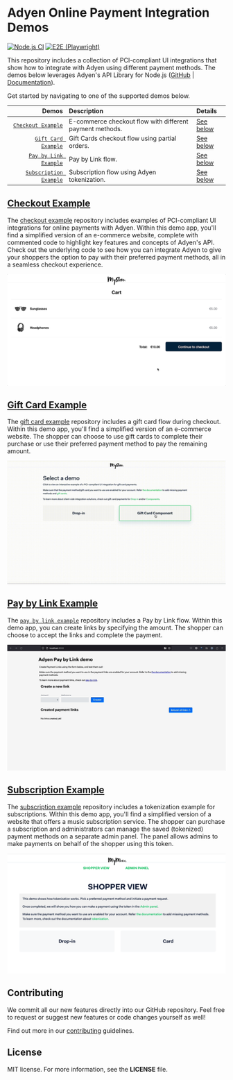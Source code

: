 # Adyen Online Payment Integration Demos

[![Node.js CI](https://github.com/adyen-examples/adyen-node-online-payments/actions/workflows/build.yml/badge.svg)](https://github.com/adyen-examples/adyen-node-online-payments/actions/workflows/build.yml)
[![E2E (Playwright)](https://github.com/adyen-examples/adyen-node-online-payments/actions/workflows/e2e.yml/badge.svg)](https://github.com/adyen-examples/adyen-node-online-payments/actions/workflows/e2e.yml)

This repository includes a collection of PCI-compliant UI integrations that show how to integrate with Adyen using different payment methods. 
The demos below leverages Adyen's API Library for Node.js ([GitHub](https://github.com/Adyen/adyen-node-api-library) | [Documentation](https://docs.adyen.com/development-resources/libraries)).

Get started by navigating to one of the supported demos below.

| Demos | Description | Details |
| --: | :-- | :-- |
| [`Checkout Example`](checkout-example) | E-commerce checkout flow with different payment methods. | [See below](#checkout-example) | 
| [`Gift Card Example`](giftcard-example) | Gift Cards checkout flow using partial orders. | [See below](#gift-card-example) | 
| [`Pay by Link Example`](paybylink-example) | Pay by Link flow. | [See below](#pay-by-link-example) | 
| [`Subscription Example`](subscription-example) | Subscription flow using Adyen tokenization. | [See below](#subscription-example) | 


## [Checkout Example](checkout-example)
The [checkout example](checkout-example) repository includes examples of PCI-compliant UI integrations for online payments with Adyen.
Within this demo app, you'll find a simplified version of an e-commerce website, complete with commented code to highlight key features and concepts of Adyen's API.
Check out the underlying code to see how you can integrate Adyen to give your shoppers the option to pay with their preferred payment methods, all in a seamless checkout experience.

![Card Checkout Demo](checkout-example/public/images/cardcheckout.gif)

## [Gift Card Example](giftcard-example)
The [gift card example](giftcard-example) repository includes a gift card flow during checkout. Within this demo app, you'll find a simplified version of an e-commerce website. The shopper can choose to use gift cards to complete their purchase or use their preferred payment method to pay the remaining amount.

![Gift Card Demo](giftcard-example/public/images/cardgiftcard.gif)

## [Pay by Link Example](paybylink-example)

The [`pay by link example`](paybylink-example) repository includes a Pay by Link flow. Within this demo app, you can create links by specifying the amount. The shopper can choose to accept the links and complete the payment.

![Pay by Link Demo](paybylink-example/public/images/cardpaybylink.gif)

## [Subscription Example](subscription-example)
The [subscription example](subscription-example) repository includes a tokenization example for subscriptions. Within this demo app, you'll find a simplified version of a website that offers a music subscription service.
The shopper can purchase a subscription and administrators can manage the saved (tokenized) payment methods on a separate admin panel.
The panel allows admins to make payments on behalf of the shopper using this token.

![Subscription Demo](subscription-example/public/images/cardsubscription.gif)

## Contributing

We commit all our new features directly into our GitHub repository. Feel free to request or suggest new features or code changes yourself as well!

Find out more in our [contributing](https://github.com/adyen-examples/.github/blob/main/CONTRIBUTING.md) guidelines.


## License

MIT license. For more information, see the **LICENSE** file.
